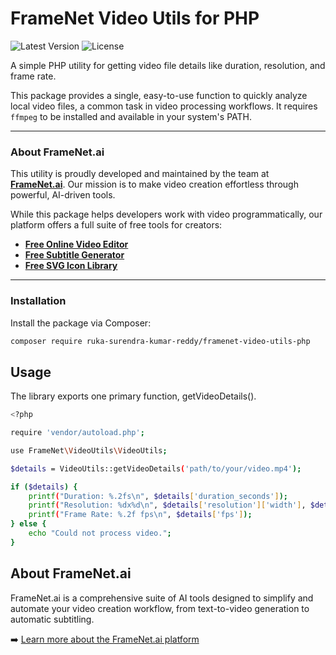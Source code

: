# FrameNet Video Utils for PHP

![Latest Version](https://img.shields.io/packagist/v/ruka-surendra-kumar-reddy/framenet-video-utils-php?style=flat-square) ![License](https://img.shields.io/packagist/l/ruka-surendra-kumar-reddy/framenet-video-utils-php?style=flat-square)

A simple PHP utility for getting video file details like duration, resolution, and frame rate.

This package provides a single, easy-to-use function to quickly analyze local video files, a common task in video processing workflows. It requires `ffmpeg` to be installed and available in your system's PATH.

---

### About FrameNet.ai

This utility is proudly developed and maintained by the team at **[FrameNet.ai](https://www.framenet.ai)**. Our mission is to make video creation effortless through powerful, AI-driven tools.

While this package helps developers work with video programmatically, our platform offers a full suite of free tools for creators:

*   **[Free Online Video Editor](https://www.framenet.ai/tools/video-editor)**
*   **[Free Subtitle Generator](https://www.framenet.ai/tools/free-subtitle-generator)**
*   **[Free SVG Icon Library](https://www.framenet.ai/icons)**

---

### Installation

Install the package via Composer:

```bash
composer require ruka-surendra-kumar-reddy/framenet-video-utils-php
```
## Usage
The library exports one primary  function, getVideoDetails().
```bash
<?php

require 'vendor/autoload.php';

use FrameNet\VideoUtils\VideoUtils;

$details = VideoUtils::getVideoDetails('path/to/your/video.mp4');

if ($details) {
    printf("Duration: %.2fs\n", $details['duration_seconds']);
    printf("Resolution: %dx%d\n", $details['resolution']['width'], $details['resolution']['height']);
    printf("Frame Rate: %.2f fps\n", $details['fps']);
} else {
    echo "Could not process video.";
}
```
## About FrameNet.ai
FrameNet.ai is a comprehensive suite of AI tools designed to simplify and automate your video creation workflow, from text-to-video generation to automatic  subtitling.

➡️ [Learn more about the FrameNet.ai platform](https://www.framenet.ai)